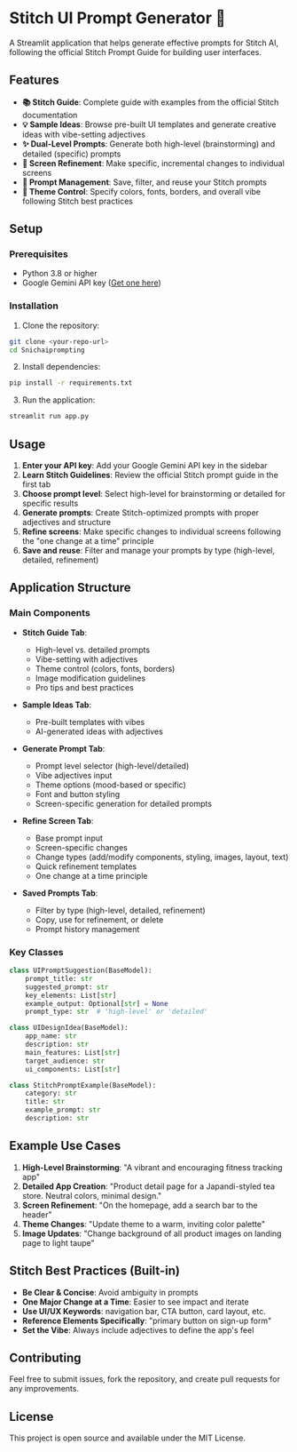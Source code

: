 # Stitch UI Prompt Generator 🎨

A Streamlit application that helps generate effective prompts for Stitch AI, following the official Stitch Prompt Guide for building user interfaces.

## Features

- **📚 Stitch Guide**: Complete guide with examples from the official Stitch documentation
- **💡 Sample Ideas**: Browse pre-built UI templates and generate creative ideas with vibe-setting adjectives
- **✨ Dual-Level Prompts**: Generate both high-level (brainstorming) and detailed (specific) prompts
- **🎯 Screen Refinement**: Make specific, incremental changes to individual screens
- **📝 Prompt Management**: Save, filter, and reuse your Stitch prompts
- **🎨 Theme Control**: Specify colors, fonts, borders, and overall vibe following Stitch best practices

## Setup

### Prerequisites

- Python 3.8 or higher
- Google Gemini API key ([Get one here](https://makersuite.google.com/app/apikey))

### Installation

1. Clone the repository:
```bash
git clone <your-repo-url>
cd Snichaiprompting
```

2. Install dependencies:
```bash
pip install -r requirements.txt
```

3. Run the application:
```bash
streamlit run app.py
```

## Usage

1. **Enter your API key**: Add your Google Gemini API key in the sidebar
2. **Learn Stitch Guidelines**: Review the official Stitch prompt guide in the first tab
3. **Choose prompt level**: Select high-level for brainstorming or detailed for specific results
4. **Generate prompts**: Create Stitch-optimized prompts with proper adjectives and structure
5. **Refine screens**: Make specific changes to individual screens following the "one change at a time" principle
6. **Save and reuse**: Filter and manage your prompts by type (high-level, detailed, refinement)

## Application Structure

### Main Components

- **Stitch Guide Tab**:
  - High-level vs. detailed prompts
  - Vibe-setting with adjectives
  - Theme control (colors, fonts, borders)
  - Image modification guidelines
  - Pro tips and best practices

- **Sample Ideas Tab**: 
  - Pre-built templates with vibes
  - AI-generated ideas with adjectives

- **Generate Prompt Tab**:
  - Prompt level selector (high-level/detailed)
  - Vibe adjectives input
  - Theme options (mood-based or specific)
  - Font and button styling
  - Screen-specific generation for detailed prompts

- **Refine Screen Tab**:
  - Base prompt input
  - Screen-specific changes
  - Change types (add/modify components, styling, images, layout, text)
  - Quick refinement templates
  - One change at a time principle

- **Saved Prompts Tab**:
  - Filter by type (high-level, detailed, refinement)
  - Copy, use for refinement, or delete
  - Prompt history management

### Key Classes

```python
class UIPromptSuggestion(BaseModel):
    prompt_title: str
    suggested_prompt: str
    key_elements: List[str]
    example_output: Optional[str] = None
    prompt_type: str  # 'high-level' or 'detailed'

class UIDesignIdea(BaseModel):
    app_name: str
    description: str
    main_features: List[str]
    target_audience: str
    ui_components: List[str]

class StitchPromptExample(BaseModel):
    category: str
    title: str
    example_prompt: str
    description: str
```

## Example Use Cases

1. **High-Level Brainstorming**: "A vibrant and encouraging fitness tracking app"
2. **Detailed App Creation**: "Product detail page for a Japandi-styled tea store. Neutral colors, minimal design."
3. **Screen Refinement**: "On the homepage, add a search bar to the header"
4. **Theme Changes**: "Update theme to a warm, inviting color palette"
5. **Image Updates**: "Change background of all product images on landing page to light taupe"

## Stitch Best Practices (Built-in)

- **Be Clear & Concise**: Avoid ambiguity in prompts
- **One Major Change at a Time**: Easier to see impact and iterate
- **Use UI/UX Keywords**: navigation bar, CTA button, card layout, etc.
- **Reference Elements Specifically**: "primary button on sign-up form"
- **Set the Vibe**: Always include adjectives to define the app's feel

## Contributing

Feel free to submit issues, fork the repository, and create pull requests for any improvements.

## License

This project is open source and available under the MIT License.
